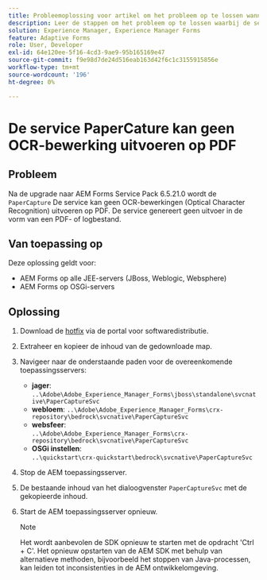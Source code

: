 ```yaml
---
title: Probleemoplossing voor artikel om het probleem op te lossen wanneer de PaperCapture-service geen OCR-bewerkingen (Optical Character Recognition) op PDF uitvoert.
description: Leer de stappen om het probleem op te lossen waarbij de service Documentdigitalisering geen OCR-bewerkingen (Optical Character Recognition) uitvoert op PDF.
solution: Experience Manager, Experience Manager Forms
feature: Adaptive Forms
role: User, Developer
exl-id: 64e120ee-5f16-4cd3-9ae9-95b165169e47
source-git-commit: f9e98d7de24d516eab163d42f6c1c3155915856e
workflow-type: tm+mt
source-wordcount: '196'
ht-degree: 0%

---
```



# De service PaperCature kan geen OCR-bewerking uitvoeren op PDF

## Probleem

Na de upgrade naar AEM Forms Service Pack 6.5.21.0 wordt de `PaperCapture` De service kan geen OCR-bewerkingen (Optical Character Recognition) uitvoeren op PDF. De service genereert geen uitvoer in de vorm van een PDF- of logbestand.

## Van toepassing op

Deze oplossing geldt voor:
* AEM Forms op alle JEE-servers (JBoss, Weblogic, Websphere)
* AEM Forms op OSGi-servers

## Oplossing

1. Download de [hotfix](https://nam04.safelinks.protection.outlook.com/?url=https%3A%2F%2Fexperience.adobe.com%2F%23%2Fdownloads%2Fcontent%2Fsoftware-distribution%2Fen%2Faem.html%3Fpackage%3D%2Fcontent%2Fsoftware-distribution%2Fen%2Fdetails.html%2Fcontent%2Fdam%2Faem%2Fpublic%2Fadobe%2Fpackages%2Fcq650%2Fhotfix%2FPaperCaptureSvc.zip&amp;data=05%7C02%7Cruchitas%40adobe.com%7Cf50f80aab6994875271a08dc91f2f137%7Cfa7b1b5a7b34438794aed2c178decee1%7C0%7C0%7C638545719814675925%7CUnknown%7CTWFpbGZsb3d8eyJWIjoiMC4wLjAwMDAiLCJQIjoiV2luMzIiLCJBTiI6Ik1haWwiLCJXVCI6Mn0%3D%7C0%7C%7C%7C&amp;sdata=9pTrMfiMD%2B5kQezxsZwTdOmaaktxURR99d7f6wHr%2FWQ%3D&amp;reserved=0) via de portal voor softwaredistributie.
1. Extraheer en kopieer de inhoud van de gedownloade map.
1. Navigeer naar de onderstaande paden voor de overeenkomende toepassingsservers:
   * **jager**:
     `..\Adobe\Adobe_Experience_Manager_Forms\jboss\standalone\svcnative\PaperCaptureSvc`
   * **webloem**:
     `..\Adobe\Adobe_Experience_Manager_Forms\crx-repository\bedrock\svcnative\PaperCaptureSvc`
   * **websfeer**:\
     `..\Adobe\Adobe_Experience_Manager_Forms\crx-repository\bedrock\svcnative\PaperCaptureSvc`
   * **OSGi instellen**:\
     `..\quickstart\crx-quickstart\bedrock\svcnative\PaperCaptureSvc`
1. Stop de AEM toepassingsserver.
1. De bestaande inhoud van het dialoogvenster `PaperCaptureSvc` met de gekopieerde inhoud.
1. Start de AEM toepassingsserver opnieuw.

   >[!NOTE]
   >
   > Het wordt aanbevolen de SDK opnieuw te starten met de opdracht &#39;Ctrl + C&#39;. Het opnieuw opstarten van de AEM SDK met behulp van alternatieve methoden, bijvoorbeeld het stoppen van Java-processen, kan leiden tot inconsistenties in de AEM ontwikkelomgeving.

